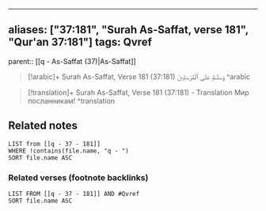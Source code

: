 
---
aliases: ["37:181", "Surah As-Saffat, verse 181", "Qur'an 37:181"]
tags: Qvref
---

parent:: [[q - As-Saffat (37)|As-Saffat]]

> [!arabic]+ Surah As-Saffat, Verse 181 (37:181)
> <span class="quran-arabic">وَسَلَـٰمٌ عَلَى ٱلْمُرْسَلِينَ</span>
^arabic

> [!translation]+ Surah As-Saffat, Verse 181 (37:181) - Translation
> Мир посланникам!
^translation



## Related notes
```dataview
LIST from [[q - 37 - 181]]
WHERE !contains(file.name, "q - ")
SORT file.name ASC
```

### Related verses (footnote backlinks)
```dataview
LIST FROM [[q - 37 - 181]] AND #Qvref
SORT file.name ASC
```

